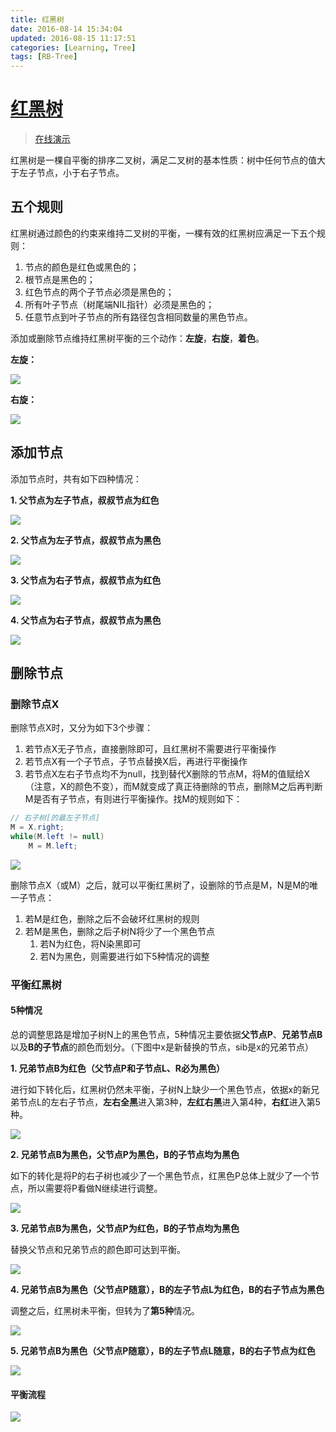 ```yaml
---
title: 红黑树
date: 2016-08-14 15:34:04
updated: 2016-08-15 11:17:51
categories: [Learning, Tree]
tags: [RB-Tree]
---
```


# [红黑树](http://www.jianshu.com/p/210c2f4ca130)

> [在线演示](http://sandbox.runjs.cn/show/2nngvn8w)

红黑树是一棵自平衡的排序二叉树，满足二叉树的基本性质：树中任何节点的值大于左子节点，小于右子节点。

<!-- more -->

## 五个规则

红黑树通过颜色的约束来维持二叉树的平衡，一棵有效的红黑树应满足一下五个规则：

1. 节点的颜色是红色或黑色的；
2. 根节点是黑色的；
3. 红色节点的两个子节点必须是黑色的；
4. 所有叶子节点（树尾端NIL指针）必须是黑色的；
5. 任意节点到叶子节点的所有路径包含相同数量的黑色节点。

添加或删除节点维持红黑树平衡的三个动作：**左旋**，**右旋**，**着色**。

**左旋：**

![](http://7xt0u5.com1.z0.glb.clouddn.com/691c800b-c73e-4308-b920-a2814e63b51a.png)

**右旋：**

![](http://7xt0u5.com1.z0.glb.clouddn.com/29a6e54e-c51a-4ea9-9879-f3ea8e5e8898.png)


## 添加节点

添加节点时，共有如下四种情况：

**1. 父节点为左子节点，叔叔节点为红色**

![](http://7xt0u5.com1.z0.glb.clouddn.com/0276095b-e89c-4231-925a-8ce95f2edf7b.png)

**2. 父节点为左子节点，叔叔节点为黑色**

![](http://7xt0u5.com1.z0.glb.clouddn.com/63046423-8883-4c1d-ace1-5f8d41fcac4d.png)

**3. 父节点为右子节点，叔叔节点为红色**

![](http://7xt0u5.com1.z0.glb.clouddn.com/673ac674-f761-453b-9210-8fc2df1296f5.png)

**4. 父节点为右子节点，叔叔节点为黑色**

![](http://7xt0u5.com1.z0.glb.clouddn.com/5ddaaf03-5577-48b8-a5dc-ea3a46f2e124.png)


## 删除节点

### 删除节点X

删除节点X时，又分为如下3个步骤：

1. 若节点X无子节点，直接删除即可，且红黑树不需要进行平衡操作
2. 若节点X有一个子节点，子节点替换X后，再进行平衡操作
3. 若节点X左右子节点均不为null，找到替代X删除的节点M，将M的值赋给X（注意，X的颜色不变），而M就变成了真正待删除的节点，删除M之后再判断M是否有子节点，有则进行平衡操作。找M的规则如下：

```java
// 右子树[的最左子节点]
M = X.right;
while(M.left != null)
    M = M.left;
```

![](http://7xt0u5.com1.z0.glb.clouddn.com/d8b76800-d009-425d-a32f-c29fdcff3ab6.png)

删除节点X（或M）之后，就可以平衡红黑树了，设删除的节点是M，N是M的唯一子节点：

1. 若M是红色，删除之后不会破坏红黑树的规则
2. 若M是黑色，删除之后子树N将少了一个黑色节点
    1. 若N为红色，将N染黑即可
    2. 若N为黑色，则需要进行如下5种情况的调整

### 平衡红黑树

#### 5种情况

总的调整思路是增加子树N上的黑色节点，5种情况主要依据**父节点P**、**兄弟节点B**以及**B的子节点**的颜色而划分。（下图中x是新替换的节点，sib是x的兄弟节点）

**1. 兄弟节点B为红色（父节点P和子节点L、R必为黑色）**

进行如下转化后，红黑树仍然未平衡，子树N上缺少一个黑色节点，依据x的新兄弟节点L的左右子节点，**左右全黑**进入第3种，**左红右黑**进入第4种，**右红**进入第5种。

![](http://7xt0u5.com1.z0.glb.clouddn.com/2c72ca28-0b09-48c2-8f5c-7c2d46b9be9b.png)

**2. 兄弟节点B为黑色，父节点P为黑色，B的子节点均为黑色**

如下的转化是将P的右子树也减少了一个黑色节点，红黑色P总体上就少了一个节点，所以需要将P看做N继续进行调整。

![](http://7xt0u5.com1.z0.glb.clouddn.com/1fa5714c-c891-4f68-b8e6-967db587dd3d.png)

**3. 兄弟节点B为黑色，父节点P为红色，B的子节点均为黑色**

替换父节点和兄弟节点的颜色即可达到平衡。

![](http://7xt0u5.com1.z0.glb.clouddn.com/cdf05ad2-9902-4f15-ba47-6dcce49b0c44.png)

**4. 兄弟节点B为黑色（父节点P随意），B的左子节点L为红色，B的右子节点为黑色**

调整之后，红黑树未平衡，但转为了**第5种**情况。

![](http://7xt0u5.com1.z0.glb.clouddn.com/7a58d38e-ad5c-4838-9fcd-53286eebc2a4.png)

**5. 兄弟节点B为黑色（父节点P随意），B的左子节点L随意，B的右子节点为红色**

![](http://7xt0u5.com1.z0.glb.clouddn.com/9f3f99fa-a0d2-4e39-99cf-983a53b5b352.png)

#### 平衡流程

![](http://7xt0u5.com1.z0.glb.clouddn.com/52bb97be-0144-4593-8d23-cf0fbfab7cb6.png)


